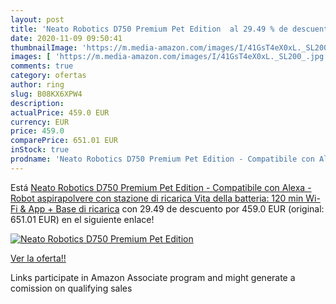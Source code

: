 ```yaml
---
layout: post
title: 'Neato Robotics D750 Premium Pet Edition  al 29.49 % de descuento'
date: 2020-11-09 09:50:41
thumbnailImage: 'https://m.media-amazon.com/images/I/41GsT4eX0xL._SL200_.jpg'
images: [ 'https://m.media-amazon.com/images/I/41GsT4eX0xL._SL200_.jpg' ]
comments: true
category: ofertas
author: ring
slug: B08KX6XPW4
description:
actualPrice: 459.0 EUR
currency: EUR
price: 459.0
comparePrice: 651.01 EUR
inStock: true
prodname: 'Neato Robotics D750 Premium Pet Edition - Compatibile con Alexa - Robot aspirapolvere con stazione di ricarica  Vita della batteria: 120 min  Wi-Fi & App + Base di ricarica'
---
```


Está [Neato Robotics D750 Premium Pet Edition - Compatibile con Alexa - Robot aspirapolvere con stazione di ricarica  Vita della batteria: 120 min  Wi-Fi & App + Base di ricarica](https://www.amazon.it/dp/B08KX6XPW4/?tag=tolees00-21) con 29.49 de descuento por 459.0 EUR (original: 651.01 EUR) en el siguiente enlace!

[![Neato Robotics D750 Premium Pet Edition ](https://m.media-amazon.com/images/I/41GsT4eX0xL._SL200_.jpg)](https://www.amazon.it/dp/B08KX6XPW4/?tag=tolees00-21)

[Ver la oferta!!](https://www.amazon.it/dp/B08KX6XPW4/?tag=tolees00-21)

Links participate in Amazon Associate program and might generate a comission on qualifying sales


